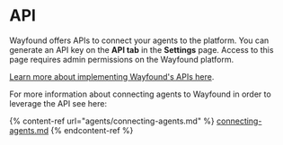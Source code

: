 # API

Wayfound offers APIs to connect your agents to the platform. You can generate an API key on the **API tab** in the **Settings** page. Access to this page requires admin permissions on the Wayfound platform.

[Learn more about implementing Wayfound's APIs here](https://wayfound-api.readme.io/reference/get-agents).

For more information about connecting agents to Wayfound in order to leverage the API see here:

{% content-ref url="agents/connecting-agents.md" %}
[connecting-agents.md](agents/connecting-agents.md)
{% endcontent-ref %}
